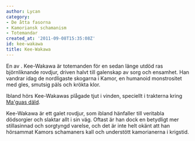 ```yaml
---
author: Lycan
category:
- De åtta fasorna
- Kamoriansk schamanism
- Totemandar
created_at: '2011-09-08T15:35:08Z'
id: kee-wakawa
title: Kee-Wakawa
---
```

En av . Kee-Wakawa är totemanden för en sedan länge utdöd ras björnliknande rovdjur, driven halvt till galenskap av sorg och ensamhet. Han vandrar idag de nordligaste skogarna i Kamor, en humanoid monstrositet med gles, smutsig päls och krökta klor.

Ibland hörs Kee-Wakawas plågade tjut i vinden, speciellt i trakterna kring [Ma'guas däld].

Kee-Wakawa är ett galet rovdjur, som ibland hänfaller till veritabla dödsorgier och slaktar allt i sin väg. Oftast är han dock en betydligt mer stillasinnad och sorgtyngd varelse, och det är inte helt okänt att han hörsammat Kamors schamaners kall och understött kamorianerna i krigstid.

  [Ma'guas däld]: Maguas_däld